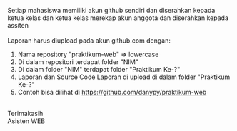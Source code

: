 Setiap mahasiswa memiliki akun github sendiri dan diserahkan kepada ketua kelas dan ketua kelas merekap akun anggota dan diserahkan kepada assiten<br />
<br />
Laporan harus diupload pada akun github.com dengan:<br />
1. Nama repository "praktikum-web" => lowercase<br />
2. Di dalam repositori terdapat folder "NIM"<br />
3. Di dalam folder "NIM" terdapat folder "Praktikum Ke-?"<br />
4. Laporan dan Source Code Laporan di upload di dalam folder "Praktikum Ke-?"<br />
5. Contoh bisa dilihat di https://github.com/danypy/praktikum-web<br />
<br />
Terimakasih<br />
Asisten WEB